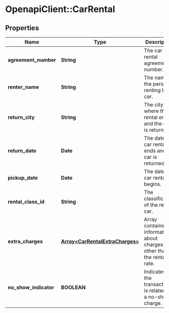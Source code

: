 # OpenapiClient::CarRental

## Properties
Name | Type | Description | Notes
------------ | ------------- | ------------- | -------------
**agreement_number** | **String** | The car rental agreement number. | [optional] 
**renter_name** | **String** | The name of the person renting the car. | [optional] 
**return_city** | **String** | The city where the rental ends and the car is returned. | [optional] 
**return_date** | **Date** | The date the car rental ends and the car is returned. | [optional] 
**pickup_date** | **Date** | The date the car rental begins. | [optional] 
**rental_class_id** | **String** | The classification of the rental car. | [optional] 
**extra_charges** | [**Array&lt;CarRentalExtraCharges&gt;**](CarRentalExtraCharges.md) | Array containing information about charges other than the rental rate. | [optional] 
**no_show_indicator** | **BOOLEAN** | Indicates if the transaction is related to a no-show charge. | [optional] 



